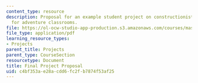 ```yaml
---
content_type: resource
description: Proposal for an example student project on constructionist architecture
  for adventure classrooms.
file: https://ol-ocw-studio-app-production.s3.amazonaws.com/courses/mas-714j-technologies-for-creative-learning-fall-2009/c4bf353ae28acdd6fc2fb7874f53af25_MITMAS_714JF09_proj2_prop.pdf
file_type: application/pdf
learning_resource_types:
- Projects
parent_title: Projects
parent_type: CourseSection
resourcetype: Document
title: Final Project Proposal
uid: c4bf353a-e28a-cdd6-fc2f-b7874f53af25
---
```

